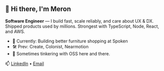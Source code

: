## 👋 Hi there, I'm Meron

**Software Engineer** — I build fast, scale reliably, and care about UX & DX.  
Shipped products used by millions. Strongest with TypeScript, Node, React, and AWS.

- 🧩 Currently: Building better furniture shopping at Spoken
- 🛠️ Prev: Create, Colonist, Nearmotion
- 👐 Sometimes tinkering with OSS here and there.

📫 [LinkedIn](https://www.linkedin.com/in/meronogbai) • [Email](mailto:okbaymeron@gmail.com)
